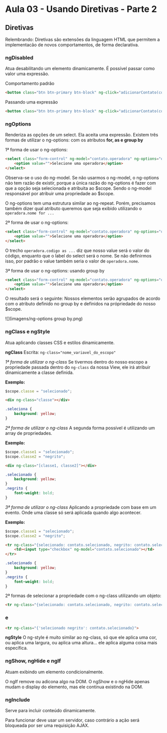 # Aula 03 - Usando Diretivas - Parte 2

## Diretivas

Relembrando: Diretivas são extensões da linguagem HTML que permitem a implementacão de novos comportamentos, de forma declarativa.

### ngDisabled
Atua desabilitando um elemento dinamicamente. É possível passar como valor uma expressão.

Comportamento padrão
```html
<button class="btn btn-primary btn-block" ng-click="adicionarContato(contato)" ng-disabled="true">Adicionar Contato</button>
```

Passando uma expressão
```html
<button class="btn btn-primary btn-block" ng-click="adicionarContato(contato)" ng-disabled="!contato.nome || !contato.telefone">Adicionar Contato</button>
```


### ngOptions
Renderiza as opções de um select. Ela aceita uma expressão. Existem três formas de utilizar o ng-options: com os atributos **for, as e group by**

1ª forma de usar o ng-options:
```html
<select class="form-control" ng-model="contato.operadora" ng-options="operadora.nome for operadora in operadoras">
    <option value="">Selecione uma operadora</option>
</select>
```

Observa-se o uso do ng-model. Se não usarmos o ng-model, o ng-options não tem razão de existir, porque a única razão do ng-options é fazer com que a opção seja selecionada e atribuita ao $scope. Sendo o ng-model responsável por atribuir uma propriedade ao $scope.

O ng-options tem uma estrutura similar ao ng-repeat. Porém, precisamos também dizer qual atributo queremos que seja exibido utilizando o `operadora.nome for ...`


2ª forma de usar o ng-options:
```html
<select class="form-control" ng-model="contato.operadora" ng-options="operadora.codigo as operadora.nome for operadora in operadoras">
    <option value="">Selecione uma operadora</option>
</select>
```

O trecho `operadora.codigo as ...` diz que nosso value será o valor do código, enquanto que o label do select será o nome. Se não definirmos isso, por padrão o value também seria o valor de `operadora.nome`.


3ª forma de usar o ng-options: usando group by
```html
<select class="form-control" ng-model="contato.operadora" ng-options="operadora.nome group by operadora.categoria for operadora in operadoras">
    <option value="">Selecione uma operadora</option>
</select>
```

O resultado será o seguinte: Nossos elementos serão agrupados de acordo com o atributo definido no group by e definidos na própriedade do nosso $scope.

![](imagens/ng-options group by.png)


### ngClass e ngStyle
Atua aplicando classes CSS e estilos dinamicamente.

**ngClass** 
Escrita: `ng-class="nome_variavel_do_escopo"`

*1ª forma de utilizar o ng-class*
Se tivermos dentro do nosso escopo a propriedade passada dentro do `ng-class` da nossa View, ele irá atribuir dinamicamente a classe definida. 

**Exemplo:**

```js
$scope.classe = "selecionado";
```

```html
<div ng-class="classe"></div>
```

```css
.seleciona {
    background: yellow;
}
```

*2ª forma de utilizar o ng-class*
A segunda forma possível é utilizando um array de propriedades.

**Exemplo:**

```js
$scope.classe1 = "selecionado";
$scope.classe2 = "negrito";
```

```html
<div ng-class="[classe1, classe2]"></div>
```

```css
.selecionado {
    background: yellow;
}
.negrito {
    font-weight: bold;
}
```

*3ª forma de utilizar o ng-class*
Aplicando a propriedade com base em um evento. Onde uma classe só será aplicada quando algo acontecer. 

**Exemplo:**

```js
$scope.classe1 = "selecionado";
$scope.classe2 = "negrito";
```

```html
<tr ng-class="{selecionado: contato.selecionado, negrito: contato.selecionado}">
    <td><input type="checkbox" ng-model="contato.selecionado"></td>
</tr>
```

```css
.selecionado {
    background: yellow;
}
.negrito {
    font-weight: bold;
}
```

2ª formas de selecionar a propriedade com o ng-class utilizando um objeto:
```html
<tr ng-class="{selecionado: contato.selecionado, negrito: contato.selecionado}">
```

### e

```html
<tr ng-class="{'selecionado negrito': contato.selecionado}">
```


**ngStyle** 
O ng-style é muito similar ao ng-class, só que ele aplica uma cor, ou aplica uma largura, ou aplica uma altura... ele aplica alguma coisa mais específica. 


### ngShow, ngHide e ngIf
Atuam exibindo um elemento condicionalmente. 

O ngIf remove ou adicona algo na DOM. O ngShow e o ngHide apenas mudam o display do elemento, mas ele continua existindo na DOM.


### ngInclude
Serve para incluir conteúdo dinamicamente.

Para funcionar deve usar um servidor, caso contrário a ação será bloqueada por ser uma requisição AJAX.